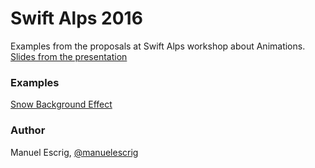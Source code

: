 # Swift Alps 2016
Examples from the proposals at Swift Alps workshop about Animations.
[Slides from the presentation](http://liip.slides.com/admin_account/deck-4-22-22-d8450a3b-74a6-44ab-8dba-43d8b6774ed1)

### Examples
[Snow Background Effect](https://github.com/manuelescrig/SwiftAlps2016/tree/master/SnowBackground)




### Author
Manuel Escrig,  [@manuelescrig](https://www.twitter.com/@manuelescrig)
